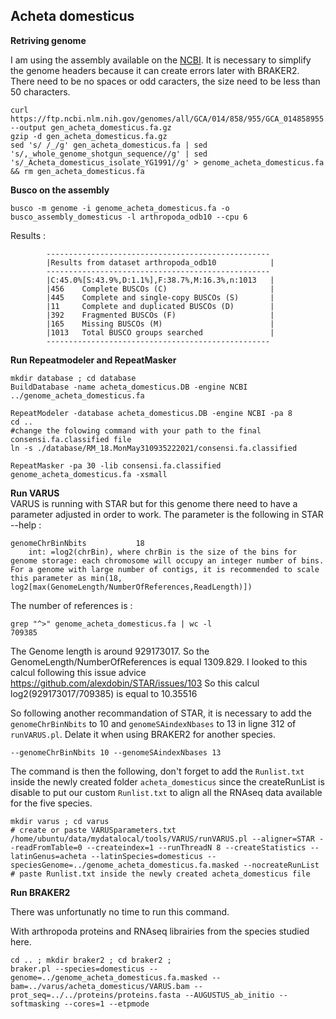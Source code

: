 ## Acheta domesticus

**Retriving genome** 

I am using the assembly available on the [NCBI](https://www.ncbi.nlm.nih.gov/genome/?term=txid6997[orgn]). It is necessary to simplify the genome headers because it can create errors later with BRAKER2. There need to be no spaces or odd caracters, the size need to be less than 50 characters. 
```
curl https://ftp.ncbi.nlm.nih.gov/genomes/all/GCA/014/858/955/GCA_014858955.1_NU_Adom_1.1/GCA_014858955.1_NU_Adom_1.1_genomic.fna.gz --output gen_acheta_domesticus.fa.gz
gzip -d gen_acheta_domesticus.fa.gz  
sed 's/ /_/g' gen_acheta_domesticus.fa | sed 's/,_whole_genome_shotgun_sequence//g' | sed 's/_Acheta_domesticus_isolate_YG1991//g' > genome_acheta_domesticus.fa && rm gen_acheta_domesticus.fa
```

**Busco on the assembly**
```
busco -m genome -i genome_acheta_domesticus.fa -o busco_assembly_domesticus -l arthropoda_odb10 --cpu 6
```
Results :
```
        --------------------------------------------------
        |Results from dataset arthropoda_odb10            |
        --------------------------------------------------
        |C:45.0%[S:43.9%,D:1.1%],F:38.7%,M:16.3%,n:1013   |
        |456    Complete BUSCOs (C)                       |
        |445    Complete and single-copy BUSCOs (S)       |
        |11     Complete and duplicated BUSCOs (D)        |
        |392    Fragmented BUSCOs (F)                     |
        |165    Missing BUSCOs (M)                        |
        |1013   Total BUSCO groups searched               |
        --------------------------------------------------
```

**Run Repeatmodeler and RepeatMasker** 
```
mkdir database ; cd database 
BuildDatabase -name acheta_domesticus.DB -engine NCBI ../genome_acheta_domesticus.fa

RepeatModeler -database acheta_domesticus.DB -engine NCBI -pa 8
cd .. 
#change the folowing command with your path to the final consensi.fa.classified file 
ln -s ./database/RM_18.MonMay310935222021/consensi.fa.classified 

RepeatMasker -pa 30 -lib consensi.fa.classified genome_acheta_domesticus.fa -xsmall
```

**Run VARUS**  
VARUS is running with STAR but for this genome there need to have a parameter adjusted in order to work. 
The parameter is the following in STAR --help : 
```
genomeChrBinNbits           18
    int: =log2(chrBin), where chrBin is the size of the bins for genome storage: each chromosome will occupy an integer number of bins. For a genome with large number of contigs, it is recommended to scale this parameter as min(18, log2[max(GenomeLength/NumberOfReferences,ReadLength)])
```
The number of references is : 
```
grep "^>" genome_acheta_domesticus.fa | wc -l 
709385
```
The Genome length is around 929173017. So the GenomeLength/NumberOfReferences is equal 1309.829. I looked to this calcul following this issue advice <https://github.com/alexdobin/STAR/issues/103> 
So this calcul log2(929173017/709385) is equal to 10.35516

So following another recommandation of STAR, it is necessary to add the `genomeChrBinNbits` to 10 and `genomeSAindexNbases` to 13 in ligne 312 of `runVARUS.pl`. Delate it when using BRAKER2 for another species. 
```
--genomeChrBinNbits 10 --genomeSAindexNbases 13 
```

The command is then the following, don't forget to add the `Runlist.txt` inside the newly created folder `acheta_domesticus` since the createRunList is disable to put our custom `Runlist.txt` to align all the RNAseq data available for the five species.

```
mkdir varus ; cd varus 
# create or paste VARUSparameters.txt
/home/ubuntu/data/mydatalocal/tools/VARUS/runVARUS.pl --aligner=STAR --readFromTable=0 --createindex=1 --runThreadN 8 --createStatistics --latinGenus=acheta --latinSpecies=domesticus --speciesGenome=../genome_acheta_domesticus.fa.masked --nocreateRunList
# paste Runlist.txt inside the newly created acheta_domesticus file
```

**Run BRAKER2**  

There was unfortunatly no time to run this command. 

With arthropoda proteins and RNAseq librairies from the species studied here. 
```
cd .. ; mkdir braker2 ; cd braker2 ;
braker.pl --species=domesticus --genome=../genome_acheta_domesticus.fa.masked --bam=../varus/acheta_domesticus/VARUS.bam --prot_seq=../../proteins/proteins.fasta --AUGUSTUS_ab_initio --softmasking --cores=1 --etpmode 
```